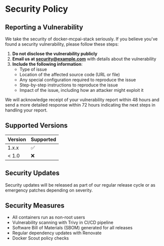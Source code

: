 # Security Policy

## Reporting a Vulnerability

We take the security of docker-mcpai-stack seriously. If you believe you've found a security vulnerability, please follow these steps:

1. **Do not disclose the vulnerability publicly**
2. **Email us at <security@example.com>** with details about the vulnerability
3. **Include the following information**:
   - Type of issue
   - Location of the affected source code (URL or file)
   - Any special configuration required to reproduce the issue
   - Step-by-step instructions to reproduce the issue
   - Impact of the issue, including how an attacker might exploit it

We will acknowledge receipt of your vulnerability report within 48 hours and send a more detailed response within 72 hours indicating the next steps in handling your report.

## Supported Versions

| Version | Supported          |
| ------- | ------------------ |
| 1.x.x   | :white_check_mark: |
| < 1.0   | :x:                |

## Security Updates

Security updates will be released as part of our regular release cycle or as emergency patches depending on severity.

## Security Measures

- All containers run as non-root users
- Vulnerability scanning with Trivy in CI/CD pipeline
- Software Bill of Materials (SBOM) generated for all releases
- Regular dependency updates with Renovate
- Docker Scout policy checks
